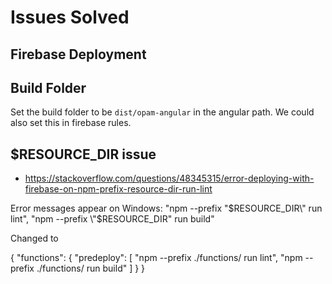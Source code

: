 # Issues Solved

## Firebase Deployment
## Build Folder
Set the build folder to be `dist/opam-angular` in the angular path. We could also set this in firebase rules.

## $RESOURCE_DIR issue
- https://stackoverflow.com/questions/48345315/error-deploying-with-firebase-on-npm-prefix-resource-dir-run-lint


Error messages appear on Windows:
"npm --prefix \"$RESOURCE_DIR\" run lint",
"npm --prefix \"$RESOURCE_DIR\" run build"

Changed to

{
  "functions": {
    "predeploy": [
      "npm --prefix ./functions/ run lint",
      "npm --prefix ./functions/ run build"
    ]
  }
}